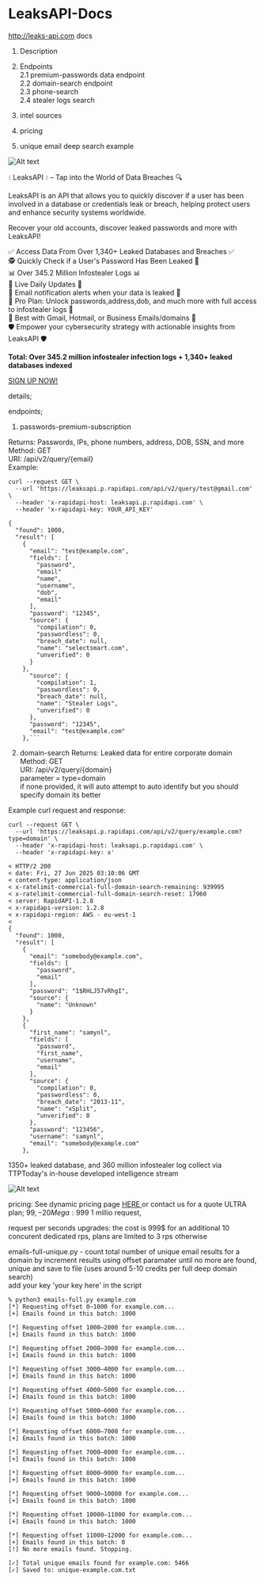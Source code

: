 
# LeaksAPI-Docs
http://leaks-api.com docs

1. Description  
2. Endpoints  
   2.1 premium-passwords data endpoint  
   2.2 domain-search endpoint  
   2.3 phone-search  
   2.4 stealer logs search  

3. intel sources
4. pricing
5. unique email deep search example

  ![Alt text](61bedb53-ab90-40da-8991-03f4d613d1bb.webp)


 💧 LeaksAPI 💧 – Tap into the World of Data Breaches 🔍



LeaksAPI is an API that allows you to quickly discover if a user has been involved in a database or credentials leak or breach, helping protect users and enhance security systems worldwide.

Recover your old accounts, discover leaked passwords and more with LeaksAPI!

✅ Access Data From Over 1,340+ Leaked Databases and Breaches ✅  
🕵️ Quickly Check if a User's Password Has Been Leaked 🔑  
📊 Over 345.2 Million Infostealer Logs 📊  
🚀 Live Daily Updates 🚀  
🚨 Email notification alerts when your data is leaked 🚨  
💼 Pro Plan: Unlock passwords,address,dob, and much more with full access to infostealer logs 💼  
📧 Best with Gmail, Hotmail, or Business Emails/domains 📧  
🛡️ Empower your cybersecurity strategy with actionable insights from LeaksAPI 🛡️  

**Total: Over 345.2 million infostealer infection logs + 1,340+ leaked databases indexed**  

<a href='http://leaks-api.com'>SIGN UP NOW!</a>  






details; 


endpoints;  

1. passwords-premium-subscription  

Returns: Passwords, IPs, phone numbers, address, DOB, SSN, and more  
Method: GET  
URI: /api/v2/query/{email}  
Example:  
```
curl --request GET \
  --url 'https://leaksapi.p.rapidapi.com/api/v2/query/test@gmail.com' \
  --header 'x-rapidapi-host: leaksapi.p.rapidapi.com' \
  --header 'x-rapidapi-key: YOUR_API_KEY'
```
```% python3 email-search.py test@example.com
{
  "found": 1000,
  "result": [
    {
      "email": "test@example.com",
      "fields": [
        "password",
        "email"
        "name",
        "username",
        "dob",
        "email"
      ],
      "password": "12345",
      "source": {
        "compilation": 0,
        "passwordless": 0,
        "breach_date": null,
        "name": "selectsmart.com",
        "unverified": 0
      }
    },
      "source": {
        "compilation": 1,
        "passwordless": 0,
        "breach_date": null,
        "name": "Stealer Logs",
        "unverified": 0
      },
      "password": "12345",
      "email": "test@example.com"
    },```

```
2. domain-search 
Returns: Leaked data for entire corporate domain  
Method: GET  
URI: /api/v2/query/{domain}  
parameter = type=domain  
if none provided, it will auto attempt to auto identify but you should specify domain its better  

Example curl request and response:  
```
curl --request GET \
  --url 'https://leaksapi.p.rapidapi.com/api/v2/query/example.com?type=domain' \
  --header 'x-rapidapi-host: leaksapi.p.rapidapi.com' \
  --header 'x-rapidapi-key: x'
```

```
< HTTP/2 200 
< date: Fri, 27 Jun 2025 03:10:06 GMT
< content-type: application/json
< x-ratelimit-commercial-full-domain-search-remaining: 939995
< x-ratelimit-commercial-full-domain-search-reset: 17960
< server: RapidAPI-1.2.8
< x-rapidapi-version: 1.2.8
< x-rapidapi-region: AWS - eu-west-1
< 
{
  "found": 1000,
  "result": [
    {
      "email": "somebody@example.com",
      "fields": [
        "password",
        "email"
      ],
      "password": "1$RHLJ57vRhgI",
      "source": {
        "name": "Unknown"
      }
    },
    {
      "first_name": "samynl",
      "fields": [
        "password",
        "first_name",
        "username",
        "email"
      ],
      "source": {
        "compilation": 0,
        "passwordless": 0,
        "breach_date": "2013-11",
        "name": "xSplit",
        "unverified": 0
      },
      "password": "123456",
      "username": "samynl",
      "email": "somebody@example.com"
    },
```

  1350+ leaked database, and 360 million infostealer log collect via TTPToday's in-house developed intelligence stream   

  ![Alt text](intel.png)


  pricing:
  See dynamic pricing page <a href='http://leaks-api.com'>HERE </a> or contact us for a quote 
  ULTRA plan; 99$, -20% for annual payment
  Mega: 999$ 1 millio request, 

  request per seconds upgrades:
  the cost is 999$ for an additional 10 concurent dedicated rps, plans are limited to 3 rps otherwise 



 
emails-full-unique.py -  count total number of unique email results for a domain by increment results using offset paramater until no more are found, unique and save to file (uses around 5-10 credits per full deep domain search)    
add your key 'your key here' in the script   

```
% python3 emails-full.py example.com
[*] Requesting offset 0–1000 for example.com...
[+] Emails found in this batch: 1000

[*] Requesting offset 1000–2000 for example.com...
[+] Emails found in this batch: 1000

[*] Requesting offset 2000–3000 for example.com...
[+] Emails found in this batch: 1000

[*] Requesting offset 3000–4000 for example.com...
[+] Emails found in this batch: 1000

[*] Requesting offset 4000–5000 for example.com...
[+] Emails found in this batch: 1000

[*] Requesting offset 5000–6000 for example.com...
[+] Emails found in this batch: 1000

[*] Requesting offset 6000–7000 for example.com...
[+] Emails found in this batch: 1000

[*] Requesting offset 7000–8000 for example.com...
[+] Emails found in this batch: 1000

[*] Requesting offset 8000–9000 for example.com...
[+] Emails found in this batch: 1000

[*] Requesting offset 9000–10000 for example.com...
[+] Emails found in this batch: 1000

[*] Requesting offset 10000–11000 for example.com...
[+] Emails found in this batch: 1000

[*] Requesting offset 11000–12000 for example.com...
[+] Emails found in this batch: 0
[!] No more emails found. Stopping.

[✓] Total unique emails found for example.com: 5466
[✓] Saved to: unique-example.com.txt
```
